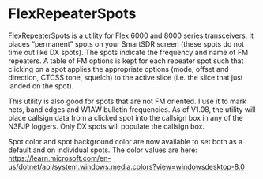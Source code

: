 # FlexRepeaterSpots
FlexRepeaterSpots is a utility for Flex 6000 and 8000 series transceivers.  It places “permanent” spots on your SmartSDR screen (these spots do not time out like DX spots).  The spots indicate the frequency and name of FM repeaters.  A table of FM options is kept for each repeater spot such that clicking on a spot applies the appropriate options (mode, offset and direction, CTCSS tone, squelch) to the active slice (i.e. the slice that just landed on the spot).

This utility is also good for spots that are not FM oriented.  I use it to mark nets, band edges and W1AW bulletin frequencies.  As of V1.08, the utility will place callsign data from a clicked spot into the callsign box in any of the N3FJP loggers.  Only DX spots will populate the callsign box.

Spot color and spot background color are now available to set both as a default and on individual spots.  The color values are here:
https://learn.microsoft.com/en-us/dotnet/api/system.windows.media.colors?view=windowsdesktop-8.0
